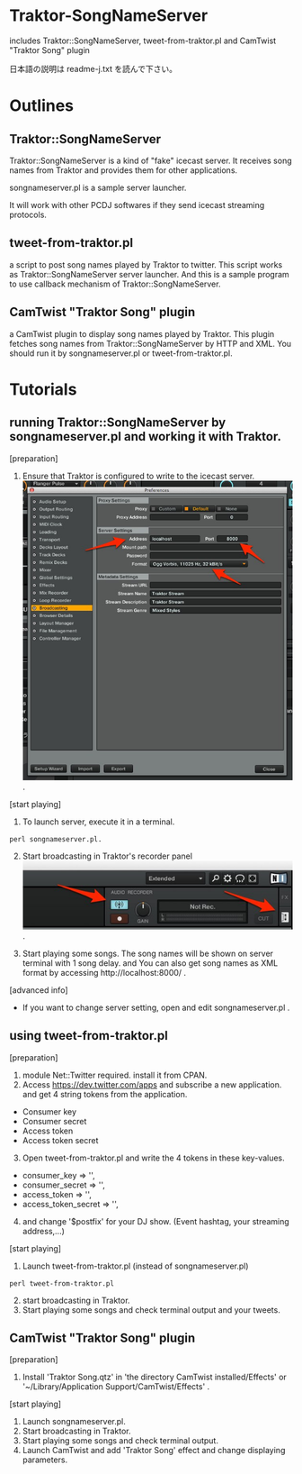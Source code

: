 # Traktor-SongNameServer

includes Traktor::SongNameServer, tweet-from-traktor.pl and CamTwist "Traktor Song" plugin

日本語の説明は readme-j.txt を読んで下さい。

# Outlines

## Traktor::SongNameServer

Traktor::SongNameServer is a kind of "fake" icecast server.  It receives song names from Traktor and provides them for other applications.

songnameserver.pl is a sample server launcher.

It will work with other PCDJ softwares if they send icecast streaming protocols.

## tweet-from-traktor.pl

a script to post song names played by Traktor to twitter.
This script works as Traktor::SongNameServer server launcher. And this is a sample program to use callback mechanism of Traktor::SongNameServer.

## CamTwist "Traktor Song" plugin

a CamTwist plugin to display song names played by Traktor.
This plugin fetches song names from Traktor::SongNameServer by HTTP and XML. You should run it by songnameserver.pl or tweet-from-traktor.pl.

# Tutorials

## running Traktor::SongNameServer by songnameserver.pl and working it with Traktor.

[preparation]
 1. Ensure that Traktor is configured to write to the icecast server. 
 ![](documents/traktor-preference-broadcast.jpg?raw=true).

[start playing]
 1. To launch server, execute it in a terminal.
```
perl songnameserver.pl.
```
 2. Start broadcasting in Traktor's recorder panel
 ![](documents/traktor-panel-broadcast.jpg?raw=true).

 3. Start playing some songs. The song names will be shown on server terminal with 1 song delay. and You can also get song names as XML format by accessing http://localhost:8000/ .

[advanced info]
 * If you want to change server setting, open and edit songnameserver.pl .

## using tweet-from-traktor.pl

[preparation]
 1. module Net::Twitter required. install it from CPAN.
 2. Access https://dev.twitter.com/apps and subscribe a new application. and get 4 string tokens from the application.
  * Consumer key
  * Consumer secret
  * Access token
  * Access token secret
 3. Open tweet-from-traktor.pl and write the 4 tokens in these key-values.
  * consumer_key        => '',
  * consumer_secret     => '',
  * access_token        => '',
  * access_token_secret => '',
 4. and change '$postfix' for your DJ show. (Event hashtag, your streaming address,...)

[start playing]
 1. Launch tweet-from-traktor.pl (instead of songnameserver.pl)
```
perl tweet-from-traktor.pl
```
 2. start broadcasting in Traktor.
 3. Start playing some songs and check terminal output and your tweets.

## CamTwist "Traktor Song" plugin

[preparation]
 1. Install 'Traktor Song.qtz' in 'the directory CamTwist installed/Effects' or '~/Library/Application Support/CamTwist/Effects' .

[start playing]
 1. Launch songnameserver.pl.
 2. Start broadcasting in Traktor.
 3. Start playing some songs and check terminal output.
 4. Launch CamTwist and add 'Traktor Song' effect and change displaying parameters.

